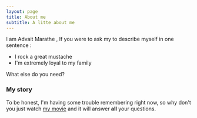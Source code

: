 ```yaml
---
layout: page
title: About me
subtitle: A litte about me
---
```


I am Advait Marathe , If you were to ask my to describe myself in one sentence :

- I rock a great mustache
- I'm extremely loyal to my family

What else do you need?

### My story

To be honest, I'm having some trouble remembering right now, so why don't you just watch [my movie](https://en.wikipedia.org/wiki/The_Princess_Bride_%28film%29) and it will answer **all** your questions.
